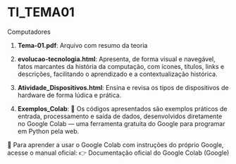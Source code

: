 # TI_TEMA01
Computadores

1) **Tema-01.pdf**: Arquivo com resumo da teoria
   
2) **evolucao-tecnologia.html**: Apresenta, de forma visual e navegável, fatos marcantes da história da computação, com ícones, títulos, links e descrições, facilitando o aprendizado e a contextualização histórica.

3) **Atividade_Dispositivos.html**: Ensina e revisa os tipos de dispositivos de hardware de forma lúdica e prática.

4) **Exemplos_Colab**: 🧪 Os códigos apresentados são exemplos práticos de entrada, processamento e saída de dados, desenvolvidos diretamente no Google Colab — uma ferramenta gratuita do Google para programar em Python pela web.

📘 Para aprender a usar o Google Colab com instruções do próprio Google, acesse o manual oficial:
👉 Documentação oficial do Google Colab (Google)
